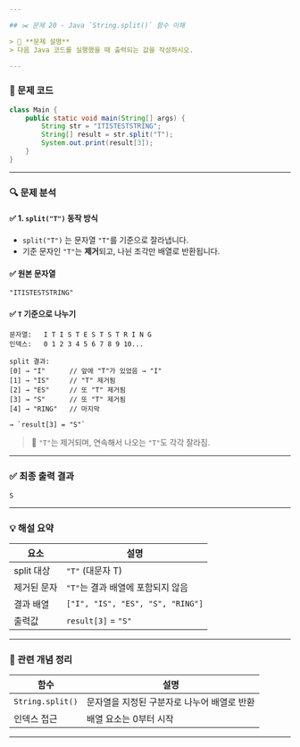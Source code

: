 ```yaml
---

## ✂️ 문제 20 - Java `String.split()` 함수 이해

> 📌 **문제 설명**
> 다음 Java 코드를 실행했을 때 출력되는 값을 작성하시오.

---
```


### 📄 문제 코드

```java
class Main {
    public static void main(String[] args) {
        String str = "ITISTESTSTRING";
        String[] result = str.split("T");
        System.out.print(result[3]);
    }
}
```

---

### 🔍 문제 분석

#### ✅ 1. `split("T")` 동작 방식

* `split("T")` 는 문자열 `"T"`를 기준으로 잘라냅니다.
* 기준 문자인 `"T"`는 **제거**되고, 나뉜 조각만 배열로 반환됩니다.

#### ✅ 원본 문자열

```
"ITISTESTSTRING"
```

#### ✅ `T` 기준으로 나누기

```text
문자열:   I T I S T E S T S T R I N G
인덱스:   0 1 2 3 4 5 6 7 8 9 10...

split 결과:
[0] → "I"      // 앞에 "T"가 있었음 → "I"
[1] → "IS"     // "T" 제거됨
[2] → "ES"     // 또 "T" 제거됨
[3] → "S"      // 또 "T" 제거됨
[4] → "RING"   // 마지막

→ `result[3] = "S"`
```

> 🔎 `"T"`는 제거되며, 연속해서 나오는 `"T"`도 각각 잘라짐.

---

### ✅ 최종 출력 결과

```
S
```

---

### 💡 해설 요약

| 요소       | 설명                               |
| -------- | -------------------------------- |
| split 대상 | `"T"` (대문자 T)                    |
| 제거된 문자   | `"T"`는 결과 배열에 포함되지 않음            |
| 결과 배열    | `["I", "IS", "ES", "S", "RING"]` |
| 출력값      | `result[3]` = `"S"`              |

---

### 📘 관련 개념 정리

| 함수               | 설명                       |
| ---------------- | ------------------------ |
| `String.split()` | 문자열을 지정된 구분자로 나누어 배열로 반환 |
| 인덱스 접근           | 배열 요소는 0부터 시작            |

---